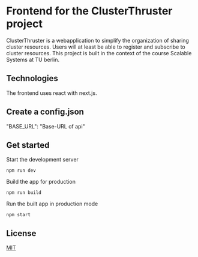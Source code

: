 # Frontend for the ClusterThruster project

ClusterThruster is a webapplication to simplify the organization of sharing cluster resources.
Users will at least be able to register and subscribe to cluster resources.
This project is built in the context of the course Scalable Systems at TU berlin.

## Technologies

The frontend uses react with next.js.

## Create a config.json

"BASE_URL": "Base-URL of api"

## Get started

Start the development server

```
npm run dev
```

Build the app for production

```
npm run build
```

Run the built app in production mode

```
npm start
```

## License

[MIT](https://github.com/duxianwei520/react/blob/master/LICENSE)
